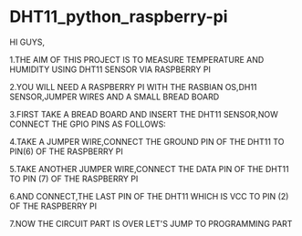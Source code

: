 # DHT11_python_raspberry-pi
HI GUYS,

1.THE AIM OF THIS PROJECT IS TO MEASURE TEMPERATURE AND HUMIDITY USING DHT11 SENSOR VIA RASPBERRY PI 

2.YOU WILL NEED A RASPBERRY PI WITH THE RASBIAN OS,DH11 SENSOR,JUMPER WIRES AND A SMALL BREAD BOARD 

3.FIRST TAKE A BREAD BOARD AND INSERT THE DHT11 SENSOR,NOW CONNECT THE GPIO PINS AS FOLLOWS: 

4.TAKE A JUMPER WIRE,CONNECT THE GROUND PIN OF THE DHT11 TO PIN(6) OF THE RASPBERRY PI 

5.TAKE ANOTHER JUMPER WIRE,CONNECT THE DATA PIN OF THE DHT11 TO PIN (7) OF THE RASPBERRY PI 

6.AND CONNECT,THE LAST PIN OF THE DHT11 WHICH IS VCC TO PIN (2) OF THE RASPBERRY PI 

7.NOW THE CIRCUIT PART IS OVER LET'S JUMP TO PROGRAMMING PART
